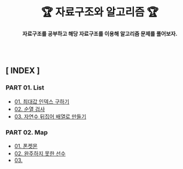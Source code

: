 <div align="center">

<h1> 🏆 <b>자료구조와 알고리즘</b> 🏆 </h1>

<b>자료구조를 공부하고 해당 자료구조를 이용해 알고리즘 문제를 풀어보자. </b>

</div>

<br>
<br>

## **[ INDEX ]**
### **PART 01. List**
- [01. 최대값 인덱스 구하기](https://github.com/kellykang-tech/algorithm/blob/main/dataStructureAndAlgorithm/src/com/algorithm/list/IndexOfMax.java)
- [02. 순열 검사](https://github.com/kellykang-tech/algorithm/blob/main/dataStructureAndAlgorithm/src/com/algorithm/list/PermutationCheck.java)
- [03. 자연수 뒤집어 배열로 만들기](https://github.com/kellykang-tech/algorithm/blob/main/dataStructureAndAlgorithm/src/com/algorithm/list/NumberToArray.java)

### **PART 02. Map**
- [01. 폰켓몬]()
- [02. 완주하지 못한 선수]()
- [03. ]()
